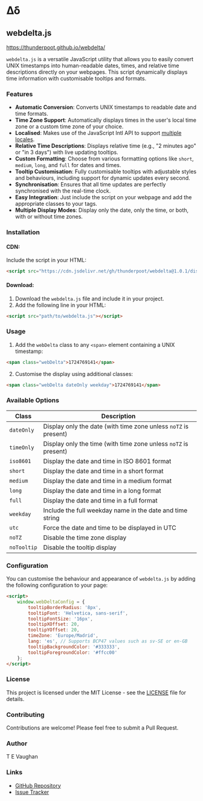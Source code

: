 # Δδ

## webdelta.js

https://thunderpoot.github.io/webdelta/

`webdelta.js` is a versatile JavaScript utility that allows you to easily convert UNIX timestamps into human-readable dates, times, and relative time descriptions directly on your webpages. This script dynamically displays time information with customisable tooltips and formats.

### Features

- **Automatic Conversion**: Converts UNIX timestamps to readable date and time formats.
- **Time Zone Support**: Automatically displays times in the user's local time zone or a custom time zone of your choice.
- **Localised**: Makes use of the JavaScript Intl API to support [multiple locales](https://www.iana.org/assignments/language-subtag-registry/language-subtag-registry).
- **Relative Time Descriptions**: Displays relative time (e.g., "2 minutes ago" or "in 3 days") with live updating tooltips.
- **Custom Formatting**: Choose from various formatting options like `short`, `medium`, `long`, and `full` for dates and times.
- **Tooltip Customisation**: Fully customisable tooltips with adjustable styles and behaviours, including support for dynamic updates every second.
- **Synchronisation**: Ensures that all time updates are perfectly synchronised with the real-time clock.
- **Easy Integration**: Just include the script on your webpage and add the appropriate classes to your tags.
- **Multiple Display Modes**: Display only the date, only the time, or both, with or without time zones.

### Installation

#### CDN:

Include the script in your HTML:

```html
<script src="https://cdn.jsdelivr.net/gh/thunderpoot/webdelta@1.0.1/dist/webdelta.min.js"></script>
```

#### Download:

1. Download the `webdelta.js` file and include it in your project.
2. Add the following line in your HTML:

```html
<script src="path/to/webdelta.js"></script>
```

### Usage

1. Add the `webDelta` class to any `<span>` element containing a UNIX timestamp:

```html
<span class="webDelta">1724769141</span>
```

2. Customise the display using additional classes:

```html
<span class="webDelta dateOnly weekday">1724769141</span>
```

### Available Options

| Class       | Description                                                    |
|-------------|----------------------------------------------------------------|
| `dateOnly`  | Display only the date (with time zone unless `noTZ` is present)|
| `timeOnly`  | Display only the time (with time zone unless `noTZ` is present)|
| `iso8601`   | Display the date and time in ISO 8601 format                   |
| `short`     | Display the date and time in a short format                    |
| `medium`    | Display the date and time in a medium format                   |
| `long`      | Display the date and time in a long format                     |
| `full`      | Display the date and time in a full format                     |
| `weekday`   | Include the full weekday name in the date and time string      |
| `utc`       | Force the date and time to be displayed in UTC                 |
| `noTZ`      | Disable the time zone display                                  |
| `noTooltip` | Disable the tooltip display                                    |

### Configuration

You can customise the behaviour and appearance of `webdelta.js` by adding the following configuration to your page:

```html
<script>
    window.webDeltaConfig = {
        tooltipBorderRadius: '8px',
        tooltipFont: 'Helvetica, sans-serif',
        tooltipFontSize: '16px',
        tooltipXOffset: 20,
        tooltipYOffset: 20,
        timeZone: 'Europe/Madrid',
        lang: 'es', // Supports BCP47 values such as sv-SE or en-GB
        tooltipBackgroundColor: '#333333',
        tooltipForegroundColor: '#ffcc00'
    };
</script>
```

### License

This project is licensed under the MIT License - see the [LICENSE](LICENSE) file for details.

### Contributing

Contributions are welcome! Please feel free to submit a Pull Request.

### Author

T E Vaughan

### Links

- [GitHub Repository](https://github.com/thunderpoot/webdelta)
- [Issue Tracker](https://github.com/thunderpoot/webdelta/issues)
